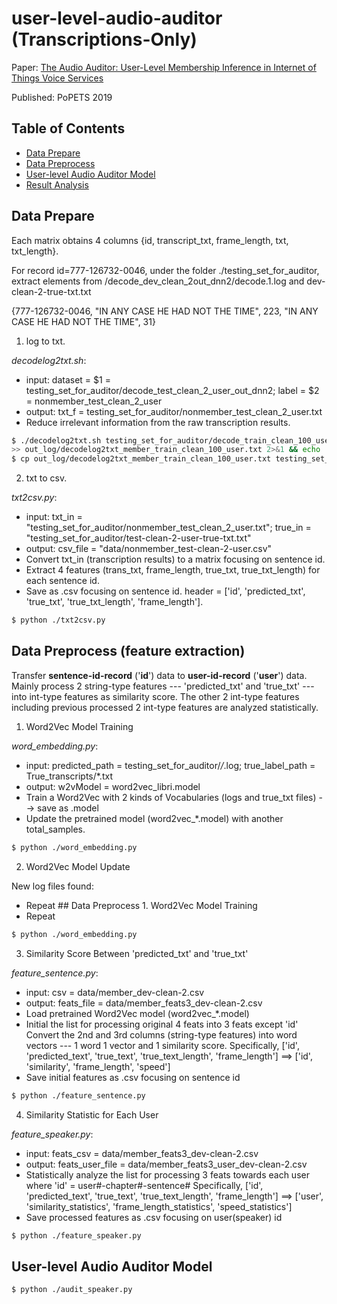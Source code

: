 # user-level-audio-auditor (Transcriptions-Only)
Paper: [The Audio Auditor: User-Level Membership Inference in Internet of Things Voice Services](https://arxiv.org/abs/1905.07082)

Published: PoPETS 2019

## Table of Contents
* [Data Prepare](#data-prepare)
* [Data Preprocess](#data-preprocess-feature-extraction)
* [User-level Audio Auditor Model](#user-level-audio-auditor-model)
* [Result Analysis](#result-analysis)

## Data Prepare
Each matrix obtains 4 columns {id, transcript_txt, frame_length, txt, txt_length}.

For record id=777-126732-0046, under the folder ./testing_set_for_auditor,
extract elements from /decode_dev_clean_2out_dnn2/decode.1.log and dev-clean-2-true-txt.txt

{777-126732-0046, "IN ANY CASE HE HAD NOT THE TIME", 223, "IN ANY CASE HE HAD NOT THE TIME", 31}

1. log to txt. 

_decodelog2txt.sh_: 
* input: dataset = $1 = testing_set_for_auditor/decode_test_clean_2_user_out_dnn2; label = $2 = nonmember_test_clean_2_user
* output: txt_f = testing_set_for_auditor/nonmember_test_clean_2_user.txt
* Reduce irrelevant information from the raw transcription results.

```bash
$ ./decodelog2txt.sh testing_set_for_auditor/decode_train_clean_100_user_out_dnn2 member_train_clean_100_user 
>> out_log/decodelog2txt_member_train_clean_100_user.txt 2>&1 && echo 's' || echo 'e'
$ cp out_log/decodelog2txt_member_train_clean_100_user.txt testing_set_for_auditor/
```

2. txt to csv.

_txt2csv.py_: 
* input: txt_in = "testing_set_for_auditor/nonmember_test_clean_2_user.txt"; 
         true_in = "testing_set_for_auditor/test-clean-2-user-true-txt.txt"
* output: csv_file = "data/nonmember_test-clean-2-user.csv"
* Convert txt_in (transcription results) to a matrix focusing on sentence id.
* Extract 4 features (trans_txt, frame_length, true_txt, true_txt_length) for each sentence id.
* Save as .csv focusing on sentence id. header = ['id', 'predicted_txt', 'true_txt', 'true_txt_length', 'frame_length'].

```bash
$ python ./txt2csv.py 
```

## Data Preprocess (feature extraction)
Transfer **sentence-id-record** ('**id**') data to **user-id-record** ('**user**') data.
Mainly process 2 string-type features --- 'predicted_txt' and 'true_txt' --- into int-type features as similarity score. 
The other 2 int-type features including previous processed 2 int-type features are analyzed statistically.

1. Word2Vec Model Training

_word_embedding.py_:
* input: predicted_path = testing_set_for_auditor/*/*.log; 
         true_label_path = True_transcripts/*.txt
* output: w2vModel = word2vec_libri.model
* Train a Word2Vec with 2 kinds of Vocabularies (logs and true_txt files) --> save as .model
* Update the pretrained model (word2vec_*.model) with another total_samples.

```bash
$ python ./word_embedding.py
```

2. Word2Vec Model Update

New log files found:
* Repeat ## Data Preprocess 1. Word2Vec Model Training
* Repeat 

```bash
$ python ./word_embedding.py
```

3. Similarity Score Between 'predicted_txt' and 'true_txt'

_feature_sentence.py_:
* input: csv = data/member_dev-clean-2.csv
* output: feats_file = data/member_feats3_dev-clean-2.csv
* Load pretrained Word2Vec model (word2vec_*.model)
* Initial the list for processing original 4 feats into 3 feats except 'id'
  Convert the 2nd and 3rd columns (string-type features) into word vectors --- 1 word 1 vector and 1 similarity score.
  Specifically, ['id', 'predicted_text', 'true_text', 'true_text_length', 'frame_length']
            ==> ['id', 'similarity', 'frame_length', 'speed']
* Save initial features as .csv focusing on sentence id

```bash
$ python ./feature_sentence.py
```

4. Similarity Statistic for Each User

_feature_speaker.py_:
* input: feats_csv = data/member_feats3_dev-clean-2.csv
* output: feats_user_file = data/member_feats3_user_dev-clean-2.csv
* Statistically analyze the list for processing 3 feats towards each user where 'id' = user#-chapter#-sentence#
  Specifically, ['id', 'predicted_text', 'true_text', 'true_text_length', 'frame_length']
             ==> ['user', 'similarity_statistics', 'frame_length_statistics', 'speed_statistics']
* Save processed features as .csv focusing on user(speaker) id

```bash
$ python ./feature_speaker.py
```

## User-level Audio Auditor Model 

```bash
$ python ./audit_speaker.py
```


